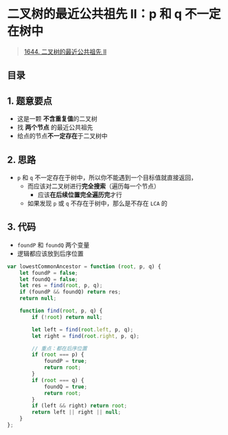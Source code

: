 
# 二叉树的最近公共祖先 II：p 和 q 不一定在树中


> [1644. 二叉树的最近公共祖先 II](https://leetcode.cn/problems/lowest-common-ancestor-of-a-binary-tree-ii/)


## 目录
<!-- toc -->
 ## 1. 题意要点 

- 这是一颗 **不含重复值**的二叉树
- 找 **两个节点** 的最近公共祖先
- 给点的节点**不一定存在**于二叉树中

## 2. 思路

- `p` 和 `q` 不一定存在于树中，所以你不能遇到一个目标值就直接返回，
	- 而应该对二叉树进行**完全搜索**（遍历每一个节点）
		- 应该**在后续位置完全遍历完**才行
	- 如果发现 `p` 或 `q` 不存在于树中，那么是不存在 `LCA` 的

## 3. 代码

- `foundP` 和 `foundQ` 两个变量
- 逻辑都应该放到后序位置

```javascript hl:14
var lowestCommonAncestor = function (root, p, q) {
    let foundP = false;
    let foundQ = false;
    let res = find(root, p, q);
    if (foundP && foundQ) return res;
    return null;

    function find(root, p, q) {
        if (!root) return null;

        let left = find(root.left, p, q);
        let right = find(root.right, p, q);

        // 重点：都在后序位置
        if (root === p) {
            foundP = true;
            return root;
        }
        if (root === q) {
            foundQ = true;
            return root;
        }
        if (left && right) return root;
        return left || right || null;
    }
};
```
